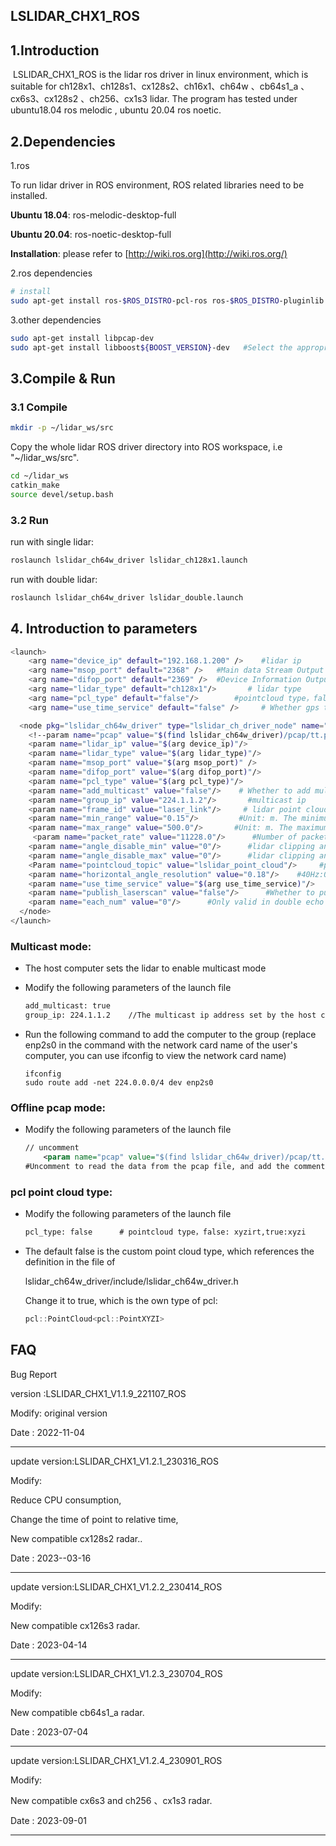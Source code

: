## LSLIDAR_CHX1_ROS

## 1.Introduction

​		LSLIDAR_CHX1_ROS is the lidar ros driver in linux environment, which is suitable for ch128x1、ch128s1、cx128s2、ch16x1、ch64w 、cb64s1_a 、cx6s3、cx128s2 、ch256、cx1s3 lidar. The program has  tested under ubuntu18.04 ros melodic , ubuntu 20.04 ros noetic.

## 2.Dependencies

1.ros

To run lidar driver in ROS environment, ROS related libraries need to be installed.

**Ubuntu 18.04**: ros-melodic-desktop-full

**Ubuntu 20.04**: ros-noetic-desktop-full

**Installation**: please refer to [http://wiki.ros.org](http://wiki.ros.org/)

2.ros dependencies

```bash
# install
sudo apt-get install ros-$ROS_DISTRO-pcl-ros ros-$ROS_DISTRO-pluginlib  ros-$ROS_DISTRO-pcl-conversions 
```

3.other dependencies

~~~bash
sudo apt-get install libpcap-dev
sudo apt-get install libboost${BOOST_VERSION}-dev   #Select the appropriate version
~~~

## 3.Compile & Run

### 3.1 Compile

~~~bash
mkdir -p ~/lidar_ws/src
~~~

Copy the whole lidar ROS driver directory into ROS workspace, i.e "~/lidar_ws/src".

~~~bash
cd ~/lidar_ws
catkin_make
source devel/setup.bash
~~~

### 3.2 Run

run with single  lidar:

~~~bash
roslaunch lslidar_ch64w_driver lslidar_ch128x1.launch
~~~

run with double  lidar:

~~~bash
roslaunch lslidar_ch64w_driver lslidar_double.launch
~~~



## 4. Introduction to parameters

~~~bash
<launch>
    <arg name="device_ip" default="192.168.1.200" />    #lidar ip
    <arg name="msop_port" default="2368" />   #Main data Stream Output Protocol packet port
    <arg name="difop_port" default="2369" />  #Device Information Output Protocol packet port
    <arg name="lidar_type" default="ch128x1"/>       # lidar type
    <arg name="pcl_type" default="false"/>        #pointcloud type，false: xyzirt,true:xyzi
    <arg name="use_time_service" default="false" />     # Whether gps time synchronization

  <node pkg="lslidar_ch64w_driver" type="lslidar_ch_driver_node" name="lslidar_ch64w_driver_node" output="screen">
    <!--param name="pcap" value="$(find lslidar_ch64w_driver)/pcap/tt.pcap"/-->     #Uncomment to read the data from the pcap file, and add the comment to read the data from the lidar
    <param name="lidar_ip" value="$(arg device_ip)"/>
    <param name="lidar_type" value="$(arg lidar_type)"/>
    <param name="msop_port" value="$(arg msop_port)" />
    <param name="difop_port" value="$(arg difop_port)"/>
    <param name="pcl_type" value="$(arg pcl_type)"/>
    <param name="add_multicast" value="false"/>    # Whether to add multicast
    <param name="group_ip" value="224.1.1.2"/>       #multicast ip
    <param name="frame_id" value="laser_link"/>     # lidar point cloud coordinate system name
    <param name="min_range" value="0.15"/>         #Unit: m. The minimum value of the lidar blind area, points smaller than this value are filtered
    <param name="max_range" value="500.0"/>       #Unit: m. The maximum value of the lidar blind area, points smaller than this value are filtered
     <param name="packet_rate" value="11228.0"/>      #Number of packets played per second when playing pcap
    <param name="angle_disable_min" value="0"/>      #lidar clipping angle start value ，range [0,18000]
    <param name="angle_disable_max" value="0"/>      #lidar clipping angle end value ，range [0,18000]
    <Param name="pointcloud_topic" value="lslidar_point_cloud"/>     #point cloud topic name, can be modified
    <param name="horizontal_angle_resolution" value="0.18"/>    #40Hz:0.09  80Hz:0.18 120Hz: 0.36
    <param name="use_time_service" value="$(arg use_time_service)"/>
    <param name="publish_laserscan" value="false"/>      #Whether to publish the scan
    <param name="each_num" value="0"/>      #Only valid in double echo mode, 0 means release of all point clouds, 1 means release of the first echo point cloud, and 2 means release of the second echo point cloud
  </node>
</launch>
~~~

### Multicast mode:

- The host computer sets the lidar to enable multicast mode

- Modify the following parameters of the launch file

  ~~~xml
  add_multicast: true
  group_ip: 224.1.1.2    //The multicast ip address set by the host computer
  ~~~

- Run the following command to add the computer to the group (replace enp2s0 in the command with the network card name of the user's computer, you can use ifconfig to view the network card name)

  ~~~shell
  ifconfig
  sudo route add -net 224.0.0.0/4 dev enp2s0
  ~~~



### Offline pcap mode:

- Modify the following parameters of the launch file

  ~~~xml
  // uncomment
      <param name="pcap" value="$(find lslidar_ch64w_driver)/pcap/tt.pcap"/>   
  #Uncomment to read the data from the pcap file, and add the comment to read the data from the lidar                 
  ~~~



###  pcl point cloud type:

- Modify the following parameters of the launch file

  ~~~xml
  pcl_type: false      # pointcloud type，false: xyzirt,true:xyzi
  ~~~

- The default false is the custom point cloud type, which references the definition in the file of

  lslidar_ch64w_driver/include/lslidar_ch64w_driver.h

  Change it to true, which is the own type of pcl:

  ~~~c++
  pcl::PointCloud<pcl::PointXYZI>
  ~~~

## FAQ

Bug Report

version :LSLIDAR_CHX1_V1.1.9_221107_ROS

Modify:  original version

Date    : 2022-11-04

-----



update version:LSLIDAR_CHX1_V1.2.1_230316_ROS

Modify:  

Reduce CPU consumption,

Change the time of point to relative time,

New compatible cx128s2 radar..

Date    : 2023--03-16

----



update version:LSLIDAR_CHX1_V1.2.2_230414_ROS

Modify:  

New compatible cx126s3 radar.

Date    : 2023-04-14

---



update version:LSLIDAR_CHX1_V1.2.3_230704_ROS

Modify:  

New compatible cb64s1_a radar.

Date    : 2023-07-04

---



update version:LSLIDAR_CHX1_V1.2.4_230901_ROS

Modify:  

New compatible cx6s3 and ch256 、cx1s3 radar.

Date    : 2023-09-01

---

